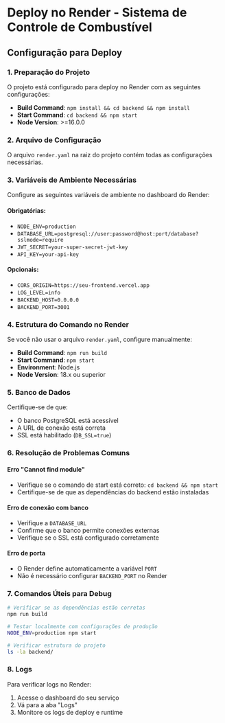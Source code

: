 # Deploy no Render - Sistema de Controle de Combustível

## Configuração para Deploy

### 1. Preparação do Projeto

O projeto está configurado para deploy no Render com as seguintes configurações:

- **Build Command**: `npm install && cd backend && npm install`
- **Start Command**: `cd backend && npm start`
- **Node Version**: >=16.0.0

### 2. Arquivo de Configuração

O arquivo `render.yaml` na raiz do projeto contém todas as configurações necessárias.

### 3. Variáveis de Ambiente Necessárias

Configure as seguintes variáveis de ambiente no dashboard do Render:

#### Obrigatórias:
- `NODE_ENV=production`
- `DATABASE_URL=postgresql://user:password@host:port/database?sslmode=require`
- `JWT_SECRET=your-super-secret-jwt-key`
- `API_KEY=your-api-key`

#### Opcionais:
- `CORS_ORIGIN=https://seu-frontend.vercel.app`
- `LOG_LEVEL=info`
- `BACKEND_HOST=0.0.0.0`
- `BACKEND_PORT=3001`

### 4. Estrutura do Comando no Render

Se você não usar o arquivo `render.yaml`, configure manualmente:

- **Build Command**: `npm run build`
- **Start Command**: `npm start`
- **Environment**: Node.js
- **Node Version**: 18.x ou superior

### 5. Banco de Dados

Certifique-se de que:
- O banco PostgreSQL está acessível
- A URL de conexão está correta
- SSL está habilitado (`DB_SSL=true`)

### 6. Resolução de Problemas Comuns

#### Erro "Cannot find module"
- Verifique se o comando de start está correto: `cd backend && npm start`
- Certifique-se de que as dependências do backend estão instaladas

#### Erro de conexão com banco
- Verifique a `DATABASE_URL`
- Confirme que o banco permite conexões externas
- Verifique se o SSL está configurado corretamente

#### Erro de porta
- O Render define automaticamente a variável `PORT`
- Não é necessário configurar `BACKEND_PORT` no Render

### 7. Comandos Úteis para Debug

```bash
# Verificar se as dependências estão corretas
npm run build

# Testar localmente com configurações de produção
NODE_ENV=production npm start

# Verificar estrutura do projeto
ls -la backend/
```

### 8. Logs

Para verificar logs no Render:
1. Acesse o dashboard do seu serviço
2. Vá para a aba "Logs"
3. Monitore os logs de deploy e runtime

